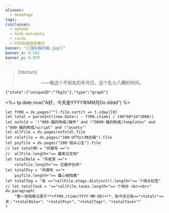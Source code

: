 ```yaml
---
aliases:
  - HomePage
tags: 
cssclasses:
  - myhome
  - hide-metadata
  - cards
  - 行列标题底色模式
banner: "[[国际服开服.jpg]]"
banner_x: 0.542
banner_y: 0.879
---
```

> [!dictum] 
> <center>——敬这个不知名的年月日，这个乱七八糟的时间。</center>
> 

```templify-embed
{"state":{"uniqueID":"7kg3i"},"type":"graph"}
```

<%+ tp.date.now("A好，今天是YYYY年MM月Do dddd") %>

```dataviewjs
let ftMd = dv.pages("").file.sort(t => t.cday)[0]
let total = parseInt([new Date() - ftMd.ctime] / (60*60*24*1000))
let nofold = '!"000-箱的构成/插件" and !"D000-箱的构成/templates" and !"000-箱的构成/script" and !"assets"'
let allFile = dv.pages(nofold).file
let rolefile = dv.pages("100-UTTU人物合辑").file
let psyfile = dv.pages("200-相从心生").file
// let totalMD = "共撰写 =="+
// 	allFile.length+"== 篇笔记文档"
let totalRole = "共收录 =="+
	rolefile.length+"== 位箱中伙伴"
let totalPsy = "共撰写 =="+
	psyfile.length+"== 篇心相档案"
let totalTag = "有 =="+allFile.etags.distinct().length+"== 个相关标签"
// let totalTask = "=="+allFile.tasks.length+"== 个待办 <br><br>"
dv.paragraph(
	"第一张档案记录于**+ftMd.ctime(YYYY-MM-DD)+**，到今天已有=="+total+"==天；"+totalRole+"、"+totalPsy+"、"+totalTag+"、"+totalTask+""
)
```